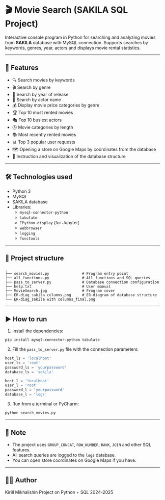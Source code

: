# 🎬 Movie Search (SAKILA SQL Project)

Interactive console program in Python for searching and analyzing movies from **SAKILA** database with MySQL connection. Supports searches by keywords, genres, year, actors and displays movie rental statistics.

---

## 🚀 Features

- 🔍 Search movies by keywords  
- 🎬 Search by genre  
- 📅 Search by year of release  
- 🧑 Search by actor name  
- 💰 Display movie price categories by genre  
- 🏆 Top 10 most rented movies  
- 🎭 Top 10 busiest actors  
- 🕒 Movie categories by length  
- 📚 Most recently rented movies  
- 📊 Top 3 popular user requests  
- 🗺️ Opening a store on Google Maps by coordinates from the database  
- 💬 Instruction and visualization of the database structure   

---

## 🛠️ Technologies used

- Python 3 
- MySQL  
- SAKILA database  
- Libraries:
  - `mysql-connector-python`
  - `tabulate`
  - `IPython.display` (for Jupyter)
  - `webbrowser`
  - `logging`
  - `functools`

---

## 📁 Project structure

```
.
├── search_movies.py               # Program entry point
├── all_functions.py               # All functions and SQL queries
├── pass_to_server.py              # Database connection configuration
├── help.txt                       # User manual
├── MovieSearch.jpg                # Program cover
├── ER-diag_sakila_columns.png     # ER-diagram of database structure
└── ER-diag_sakila with columns_final.png
```

---

## ▶️ How to run

1. Install the dependencies:

```bash
pip install mysql-connector-python tabulate
```

2. Fill the `pass_to_server.py` file with the connection parameters:

```python
host_ls = 'localhost'
user_ls = 'root'
password_ls = 'yourpassword'
database_ls = 'sakila'

host_l = 'localhost'
user_l = 'root'
password_l = 'yourpassword'
database_l = 'logs'
```

3. Run from a terminal or PyCharm:

```bash
python search_movies.py
```

---

## 📌 Note

- The project uses `GROUP_CONCAT`, `ROW_NUMBER`, `RANK`, `JOIN` and other SQL features.
- All search queries are logged to the `logs` database.
- You can open store coordinates on Google Maps if you have.

---

## 🧑‍💻 Author

Kirill Mikhalishin 
Project on Python + SQL 
2024-2025